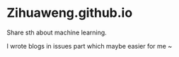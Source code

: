 # Zihuaweng.github.io
Share sth about machine learning.

I wrote blogs in issues part which maybe easier for me ~
